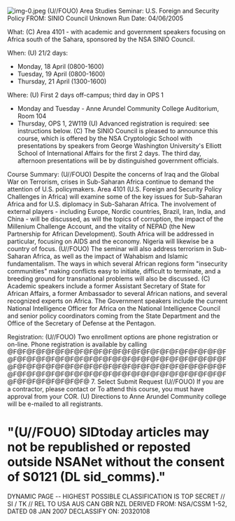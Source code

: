 ![img-0.jpeg](img-0.jpeg)
(U//FOUO) Area Studies Seminar: U.S. Foreign and Security Policy
FROM: SINIO Council
Unknown
Run Date: 04/06/2005

What: (C) Area 4101 - with academic and government speakers focusing on Africa south of the Sahara, sponsored by the NSA SINIO Council.

When: (U) $21 / 2$ days:

- Monday, 18 April (0800-1600)
- Tuesday, 19 April (0800-1600)
- Thursday, 21 April (1300-1600)

Where: (U) First 2 days off-campus; third day in OPS 1

- Monday and Tuesday - Anne Arundel Community College Auditorium, Room 104
- Thursday, OPS 1, 2W119
(U) Advanced registration is required: see instructions below.
(C) The SINIO Council is pleased to announce this course, which is offered by the NSA Cryptologic School with presentations by speakers from George Washington University's Elliott School of International Affairs for the first 2 days. The third day, afternoon presentations will be by distinguished government officials.

Course Summary: (U//FOUO) Despite the concerns of Iraq and the Global War on Terrorism, crises in Sub-Saharan Africa continue to demand the attention of U.S. policymakers. Area 4101 (U.S. Foreign and Security Policy Challenges in Africa) will examine some of the key issues for Sub-Saharan Africa and for U.S. diplomacy in Sub-Saharan Africa. The involvement of external players - including Europe, Nordic countries, Brazil, Iran, India, and China - will be discussed, as will the topics of corruption, the impact of the Millenium Challenge Account, and the vitality of NEPAD (the New Partnership for African Development). South Africa will be addressed in particular, focusing on AIDS and the economy. Nigeria will likewise be a country of focus.
(U//FOUO) The seminar will also address terrorism in Sub-Saharan Africa, as well as the impact of Wahabism and Islamic fundamentalism. The ways in which several African regions form "insecurity communities" making conflicts easy to initiate, difficult to terminate, and a breeding ground for transnational problems will also be discussed.
(C) Academic speakers include a former Assistant Secretary of State for African Affairs, a former Ambassador to several African nations, and several recognized experts on Africa. The Government speakers include the current National Intelligence Officer for Africa on the National Intelligence Council and senior policy coordinators coming from the State Department and the Office of the Secretary of Defense at the Pentagon.

Registration: (U//FOUO) Two enrollment options are phone registration or on-line. Phone registration is available by calling @F@F@F@F@F@F@F@F@F@F@F@F@F@F@F@F@F@F@F@F@F@F@F@F@F@F@F@F@F@F@F@F@F@F@F@F@F@F@F@F@F@F@F@F@F@F@F@F@F@F@F@F@F@F@F@F@F@F@F@F@F@F@F@F@F@F@F@F@F@F@F@F@F@F@F@F@F@F@F@F@F@F@F@F@F@F@F@F@F@F@F@F@F@F@F@F@F@F@F@F@
7. Select Submit Request
(U//FOUO) If you are a contractor, please contact
or
To attend this course, you must have approval from your COR.
(U) Directions to Anne Arundel Community college will be e-mailed to all registrants.

# "(U//FOUO) SIDtoday articles may not be republished or reposted outside NSANet without the consent of S0121 (DL sid_comms)." 

DYNAMIC PAGE -- HIGHEST POSSIBLE CLASSIFICATION IS TOP SECRET // SI / TK // REL TO USA AUS CAN GBR NZL DERIVED FROM: NSA/CSSM 1-52, DATED 08 JAN 2007 DECLASSIFY ON: 20320108
